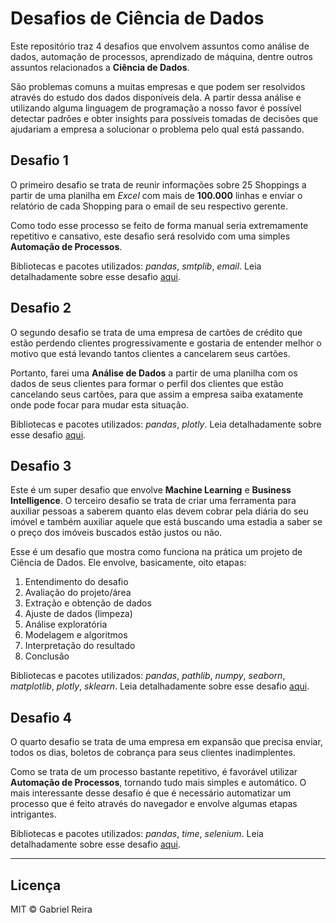 # Desafios de Ciência de Dados

Este repositório traz 4 desafios que envolvem assuntos como análise de dados, automação de processos, aprendizado de máquina, dentre outros assuntos relacionados a **Ciência de Dados**.

São problemas comuns a muitas empresas e que podem ser resolvidos através do estudo dos dados disponíveis dela. A partir dessa análise e utilizando alguma linguagem de programação a nosso favor é possível detectar padrões e obter insights para possíveis tomadas de decisões que ajudariam a empresa a solucionar o problema pelo qual está passando.


## Desafio 1

O primeiro desafio se trata de reunir informações sobre 25 Shoppings a partir de uma planilha em *Excel* com mais de **100.000** linhas e enviar o relatório de cada Shopping para o email de seu respectivo gerente.

Como todo esse processo se feito de forma manual seria extremamente repetitivo e cansativo, este desafio será resolvido com uma simples **Automação de Processos**.

Bibliotecas e pacotes utilizados: *pandas*, *smtplib*, *email*.
Leia detalhadamente sobre esse desafio [aqui](https://github.com/GabrielReira/Data-Science-Challenges/tree/main/Desafio%201).


## Desafio 2

O segundo desafio se trata de uma empresa de cartões de crédito que estão perdendo clientes progressivamente e gostaria de entender melhor o motivo que está levando tantos clientes a cancelarem seus cartões.

Portanto, farei uma **Análise de Dados** a partir de uma planilha com os dados de seus clientes para formar o perfil dos clientes que estão cancelando seus cartões, para que assim a empresa saiba exatamente onde pode focar para mudar esta situação.

Bibliotecas e pacotes utilizados: *pandas*, *plotly*.
Leia detalhadamente sobre esse desafio [aqui](https://github.com/GabrielReira/Data-Science-Challenges/tree/main/Desafio%202).


## Desafio 3

Este é um super desafio que envolve **Machine Learning** e **Business Intelligence**. O terceiro desafio se trata de criar uma ferramenta para auxiliar pessoas a saberem quanto elas devem cobrar pela diária do seu imóvel e também auxiliar aquele que está buscando uma estadia a saber se o preço dos imóveis buscados estão justos ou não.

Esse é um desafio que mostra como funciona na prática um projeto de Ciência de Dados. Ele envolve, basicamente, oito etapas:

1. Entendimento do desafio
2. Avaliação do projeto/área
3. Extração e obtenção de dados
4. Ajuste de dados (limpeza)
5. Análise exploratória
6. Modelagem e algoritmos
7. Interpretação do resultado
8. Conclusão

Bibliotecas e pacotes utilizados: *pandas*, *pathlib*, *numpy*, *seaborn*, *matplotlib*, *plotly*, *sklearn*.
Leia detalhadamente sobre esse desafio [aqui](https://github.com/GabrielReira/Data-Science-Challenges/tree/main/Desafio%203).


## Desafio 4

O quarto desafio se trata de uma empresa em expansão que precisa enviar, todos os dias, boletos de cobrança para seus clientes inadimplentes.

Como se trata de um processo bastante repetitivo, é favorável utilizar **Automação de Processos**, tornando tudo mais simples e automático. O mais interessante desse desafio é que é necessário automatizar um processo que é feito através do navegador e envolve algumas etapas intrigantes.

Bibliotecas e pacotes utilizados: *pandas*, *time*, *selenium*.
Leia detalhadamente sobre esse desafio [aqui](https://github.com/GabrielReira/Data-Science-Challenges/tree/main/Desafio%204).


---

## Licença

MIT © Gabriel Reira
